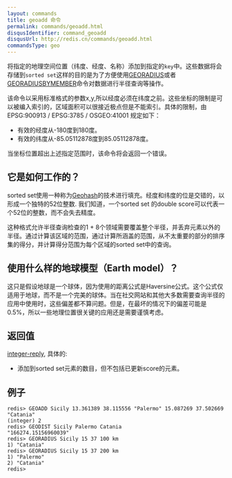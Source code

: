 ```yaml
---
layout: commands
title: geoadd 命令
permalink: commands/geoadd.html
disqusIdentifier: command_geoadd
disqusUrl: http://redis.cn/commands/geoadd.html
commandsType: geo
---
```


将指定的地理空间位置（纬度、经度、名称）添加到指定的`key`中。这些数据将会存储到`sorted set`这样的目的是为了方便使用[GEORADIUS](/commands/georadius.html)或者[GEORADIUSBYMEMBER](/commands/georadiusbymember.html)命令对数据进行半径查询等操作。

该命令以采用标准格式的参数x,y,所以经度必须在纬度之前。这些坐标的限制是可以被编入索引的，区域面积可以很接近极点但是不能索引。具体的限制，由EPSG:900913 / EPSG:3785 / OSGEO:41001 规定如下：

* 有效的经度从-180度到180度。
* 有效的纬度从-85.05112878度到85.05112878度。

当坐标位置超出上述指定范围时，该命令将会返回一个错误。

它是如何工作的？
---

sorted set使用一种称为[Geohash](https://en.wikipedia.org/wiki/Geohash)的技术进行填充。经度和纬度的位是交错的，以形成一个独特的52位整数. 我们知道，一个sorted set 的double score可以代表一个52位的整数，而不会失去精度。

这种格式允许半径查询检查的1 + 8个领域需要覆盖整个半径，并丢弃元素以外的半径。通过计算该区域的范围，通过计算所涵盖的范围，从不太重要的部分的排序集的得分，并计算得分范围为每个区域的sorted set中的查询。

使用什么样的地球模型（Earth model）？
---

这只是假设地球是一个球体，因为使用的距离公式是Haversine公式。这个公式仅适用于地球，而不是一个完美的球体。当在社交网站和其他大多数需要查询半径的应用中使用时，这些偏差都不算问题。但是，在最坏的情况下的偏差可能是0.5%，所以一些地理位置很关键的应用还是需要谨慎考虑。

## 返回值 ##

[integer-reply](/topics/protocol.html#integer-reply), 具体的:

* 添加到sorted set元素的数目，但不包括已更新score的元素。

## 例子


	redis> GEOADD Sicily 13.361389 38.115556 "Palermo" 15.087269 37.502669 "Catania"
	(integer) 2
	redis> GEODIST Sicily Palermo Catania
	"166274.15156960039"
	redis> GEORADIUS Sicily 15 37 100 km
	1) "Catania"
	redis> GEORADIUS Sicily 15 37 200 km
	1) "Palermo"
	2) "Catania"
	redis> 
